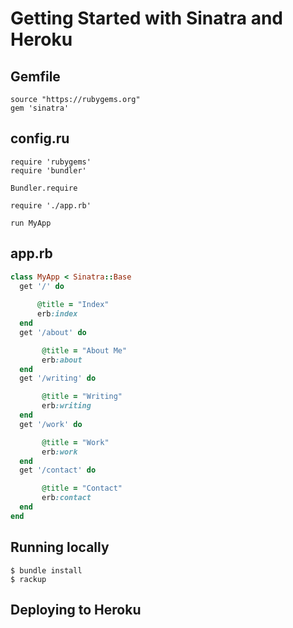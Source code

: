 # Getting Started with Sinatra and Heroku

## Gemfile

```
source "https://rubygems.org"
gem 'sinatra'
```

## config.ru

```
require 'rubygems'
require 'bundler'

Bundler.require

require './app.rb'

run MyApp
```

## app.rb

```ruby
class MyApp < Sinatra::Base
  get '/' do
 
      @title = "Index" 
      erb:index
  end
  get '/about' do

       @title = "About Me" 
       erb:about
  end
  get '/writing' do

       @title = "Writing" 
       erb:writing
  end
  get '/work' do

       @title = "Work" 
       erb:work
  end
  get '/contact' do

       @title = "Contact" 
       erb:contact
  end
end

```

## Running locally

```
$ bundle install
$ rackup

```

## Deploying to Heroku
